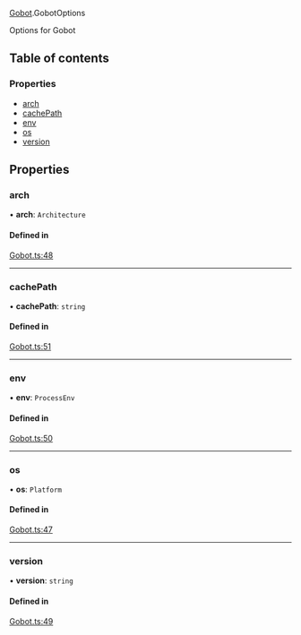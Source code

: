 [Gobot](../modules/Gobot.md).GobotOptions

Options for Gobot

## Table of contents

### Properties

- [arch](Gobot.GobotOptions.md#arch)
- [cachePath](Gobot.GobotOptions.md#cachepath)
- [env](Gobot.GobotOptions.md#env)
- [os](Gobot.GobotOptions.md#os)
- [version](Gobot.GobotOptions.md#version)

## Properties

### arch

• **arch**: `Architecture`

#### Defined in

[Gobot.ts:48](https://github.com/benallfree/gobot/blob/v1.0.0-alpha.18/src/Gobot.ts#L48)

___

### cachePath

• **cachePath**: `string`

#### Defined in

[Gobot.ts:51](https://github.com/benallfree/gobot/blob/v1.0.0-alpha.18/src/Gobot.ts#L51)

___

### env

• **env**: `ProcessEnv`

#### Defined in

[Gobot.ts:50](https://github.com/benallfree/gobot/blob/v1.0.0-alpha.18/src/Gobot.ts#L50)

___

### os

• **os**: `Platform`

#### Defined in

[Gobot.ts:47](https://github.com/benallfree/gobot/blob/v1.0.0-alpha.18/src/Gobot.ts#L47)

___

### version

• **version**: `string`

#### Defined in

[Gobot.ts:49](https://github.com/benallfree/gobot/blob/v1.0.0-alpha.18/src/Gobot.ts#L49)
